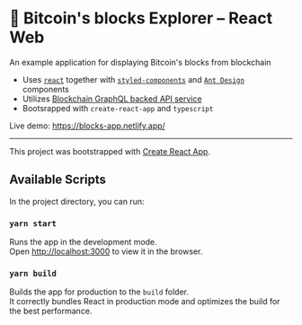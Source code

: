 # 🤖 Bitcoin's blocks Explorer – React Web

An example application for displaying Bitcoin's blocks from blockchain

- Uses [`react`](https://reactjs.org/) together with [`styled-components`](https://styled-components.com/) and [`Ant Design`](https://ant.design/) components
- Utilizes [Blockchain GraphQL backed API service](https://github.com/matyas-igor/blocks-api)
- Bootsrapped with `create-react-app` and `typescript`

Live demo: https://blocks-app.netlify.app/

---

This project was bootstrapped with [Create React App](https://github.com/facebook/create-react-app).

## Available Scripts

In the project directory, you can run:

### `yarn start`

Runs the app in the development mode.\
Open [http://localhost:3000](http://localhost:3000) to view it in the browser.

### `yarn build`

Builds the app for production to the `build` folder.\
It correctly bundles React in production mode and optimizes the build for the best performance.
